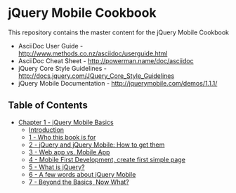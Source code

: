 # jQuery Mobile Cookbook

This repository contains the master content for the jQuery Mobile Cookbook

* AsciiDoc User Guide - http://www.methods.co.nz/asciidoc/userguide.html
* AsciiDoc Cheat Sheet - http://powerman.name/doc/asciidoc
* jQuery Core Style Guidelines - http://docs.jquery.com/JQuery_Core_Style_Guidelines
* jQuery Mobile Documentation - http://jquerymobile.com/demos/1.1.1/

## Table of Contents

* <a href="/jquerymobilecookbook/book/blob/master/1-jquery-mobile-basics/readme.md">Chapter 1 - jQuery Mobile Basics</a>
  * <a href="/jquerymobilecookbook/book/blob/master/1-jquery-mobile-basics/introduction.adoc">Introduction</a>
  * <a href="/jquerymobilecookbook/book/blob/master/1-jquery-mobile-basics/recipe-1.adoc">1 - Who this book is for</a>
  * <a href="/jquerymobilecookbook/book/blob/master/1-jquery-mobile-basics/recipe-2.adoc">2 - jQuery and jQuery Mobile: How to get them</a>
  * <a href="/jquerymobilecookbook/book/blob/master/1-jquery-mobile-basics/recipe-3.adoc">3 - Web app vs. Mobile App</a>
  * <a href="/jquerymobilecookbook/book/blob/master/1-jquery-mobile-basics/recipe-4.adoc">4 - Mobile First Development, create first simple page</a>
  * <a href="/jquerymobilecookbook/book/blob/master/1-jquery-mobile-basics/recipe-5.adoc">5 - What is jQuery?</a>
  * <a href="/jquerymobilecookbook/book/blob/master/1-jquery-mobile-basics/recipe-6.adoc">6 - A few words about jQuery Mobile</a>
  * <a href="/jquerymobilecookbook/book/blob/master/1-jquery-mobile-basics/recipe-7.adoc">7 - Beyond the Basics, Now What?</a>
